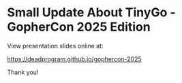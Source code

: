 # Small Update About TinyGo - GopherCon 2025 Edition

View presentation slides online at:

https://deadprogram.github.io/gophercon-2025

Thank you!
